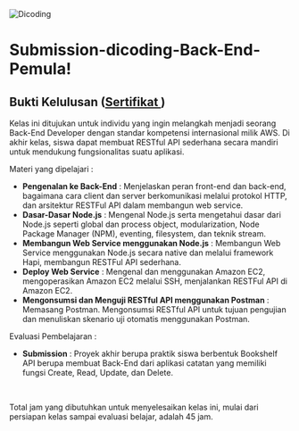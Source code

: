 <img src="https://github.com/MuammarRizal/Submission-dicoding-Back-End-Pemula/assets/111135024/f644752f-cacf-4121-be96-66301fc2b4c5" alt="Dicoding" title="dicoding" />

  <br>
  
# Submission-dicoding-Back-End-Pemula!
## Bukti Kelulusan (<a href="https://www.dicoding.com/certificates/RVZKOEDNQPD5">Sertifikat </a>)

Kelas ini ditujukan untuk individu yang ingin melangkah menjadi seorang Back-End Developer dengan standar kompetensi internasional milik AWS. Di akhir kelas, siswa dapat membuat RESTful API sederhana secara mandiri untuk mendukung fungsionalitas suatu aplikasi.

Materi yang dipelajari : 
  - **Pengenalan ke Back-End** : Menjelaskan peran front-end dan back-end, bagaimana cara client dan server berkomunikasi melalui protokol HTTP, dan arsitektur RESTFul API dalam membangun web service.
  - **Dasar-Dasar Node.js** : Mengenal Node.js serta mengetahui dasar dari Node.js seperti global dan process object, modularization, Node Package Manager (NPM), eventing, filesystem, dan teknik stream.
  - **Membangun Web Service menggunakan Node.js** : Membangun Web Service menggunakan Node.js secara native dan melalui framework Hapi, membangun RESTFul API sederhana.
  - **Deploy Web Service** : Mengenal dan menggunakan Amazon EC2, mengoperasikan Amazon EC2 melalui SSH, menjalankan RESTFul API di Amazon EC2.
  - **Mengonsumsi dan Menguji RESTful API menggunakan Postman** : Memasang Postman. Mengonsumsi RESTful API untuk tujuan pengujian dan menuliskan skenario uji otomatis menggunakan Postman.

Evaluasi Pembelajaran : 
  - **Submission** : Proyek akhir berupa praktik siswa berbentuk Bookshelf API berupa membuat Back-End dari aplikasi catatan yang memiliki fungsi Create, Read, Update, dan Delete. 

<br>

Total jam yang dibutuhkan untuk menyelesaikan kelas ini, mulai dari persiapan kelas sampai evaluasi belajar, adalah 45 jam.

